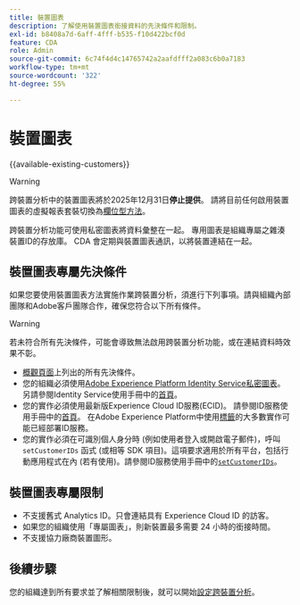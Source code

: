 ```yaml
---
title: 裝置圖表
description: 了解使用裝置圖表銜接資料的先決條件和限制。
exl-id: b8408a7d-6aff-4fff-b535-f10d422bcf0d
feature: CDA
role: Admin
source-git-commit: 6c74f4d4c14765742a2aafdfff2a083c6b0a7183
workflow-type: tm+mt
source-wordcount: '322'
ht-degree: 55%

---
```



# 裝置圖表

{{available-existing-customers}}

>[!WARNING]
>
>跨裝置分析中的裝置圖表將於2025年12月31日&#x200B;**停止提供**。 請將目前任何啟用裝置圖表的虛擬報表套裝切換為[欄位型方法](/help/components/cda/field-based-stitching.md)。
>

跨裝置分析功能可使用私密圖表將資料彙整在一起。 專用圖表是組織專屬之雜湊裝置ID的存放庫。 CDA 會定期與裝置圖表通訊，以將裝置連結在一起。

## 裝置圖表專屬先決條件

如果您要使用裝置圖表方法實施作業跨裝置分析，須進行下列事項。請與組織內部團隊和Adobe客戶團隊合作，確保您符合以下所有條件。

>[!WARNING]
>
>若未符合所有先決條件，可能會導致無法啟用跨裝置分析功能，或在連結資料時效果不彰。
>

* [概觀頁面](overview.md)上列出的所有先決條件。
* 您的組織必須使用[Adobe Experience Platform Identity Service私密圖表](https://business.adobe.com/products/experience-platform/identity-service.html)。 另請參閱Identity Service使用手冊中的[首頁](https://experienceleague.adobe.com/docs/experience-platform/identity/home.html?lang=zh-hant)。
* 您的實作必須使用最新版Experience Cloud ID服務(ECID)。 請參閱ID服務使用手冊中的[首頁](https://experienceleague.adobe.com/docs/id-service/using/home.html)。 在Adobe Experience Platform中使用[標籤](https://experienceleague.adobe.com/docs/experience-platform/tags/home.html)的大多數實作可能已經部署ID服務。
* 您的實作必須在可識別個人身分時 (例如使用者登入或開啟電子郵件)，呼叫 `setCustomerIDs` 函式 (或相等 SDK 項目)。這項要求適用於所有平台，包括行動應用程式在內 (若有使用)。請參閱ID服務使用手冊中的[`setCustomerIDs`](https://experienceleague.adobe.com/docs/id-service/using/id-service-api/methods/setcustomerids.html)。

## 裝置圖表專屬限制

* 不支援舊式 Analytics ID。只會連結具有 Experience Cloud ID 的訪客。
* 如果您的組織使用「專屬圖表」，則新裝置最多需要 24 小時的銜接時間。
* 不支援協力廠商裝置圖形。

## 後續步驟

您的組織達到所有要求並了解相關限制後，就可以開始[設定跨裝置分析](setup.md)。
